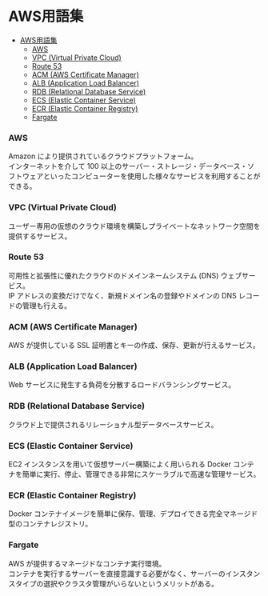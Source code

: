 # AWS用語集

- [AWS用語集](#aws用語集)
    - [AWS](#aws)
    - [VPC (Virtual Private Cloud)](#vpc-virtual-private-cloud)
    - [Route 53](#route-53)
    - [ACM (AWS Certificate Manager)](#acm-aws-certificate-manager)
    - [ALB (Application Load Balancer)](#alb-application-load-balancer)
    - [RDB (Relational Database Service)](#rdb-relational-database-service)
    - [ECS (Elastic Container Service)](#ecs-elastic-container-service)
    - [ECR (Elastic Container Registry)](#ecr-elastic-container-registry)
    - [Fargate](#fargate)

### AWS
Amazon により提供されているクラウドプラットフォーム。  
インターネットを介して 100 以上のサーバー・ストレージ・データベース・ソフトウェアといったコンピューターを使用した様々なサービスを利用することができる。

### VPC (Virtual Private Cloud)
ユーザー専用の仮想のクラウド環境を構築しプライベートなネットワーク空間を提供するサービス。

### Route 53
可用性と拡張性に優れたクラウドのドメインネームシステム (DNS) ウェブサービス。  
IP アドレスの変換だけでなく、新規ドメイン名の登録やドメインの DNS レコードの管理も行える。

### ACM (AWS Certificate Manager)
AWS が提供している SSL 証明書とキーの作成、保存、更新が行えるサービス。

### ALB (Application Load Balancer)
Web サービスに発生する負荷を分散するロードバランシングサービス。

### RDB (Relational Database Service)
クラウド上で提供されるリレーショナル型データベースサービス。

### ECS (Elastic Container Service)
EC2 インスタンスを用いて仮想サーバー構築によく用いられる Docker コンテナを簡単に実行、停止、管理できる非常にスケーラブルで高速な管理サービス。

### ECR (Elastic Container Registry)
Docker コンテナイメージを簡単に保存、管理、デプロイできる完全マネージド型のコンテナレジストリ。

### Fargate
AWS が提供するマネージドなコンテナ実行環境。  
コンテナを実行するサーバーを直接意識する必要がなく、サーバーのインスタンスタイプの選択やクラスタ管理がいらないというメリットがある。